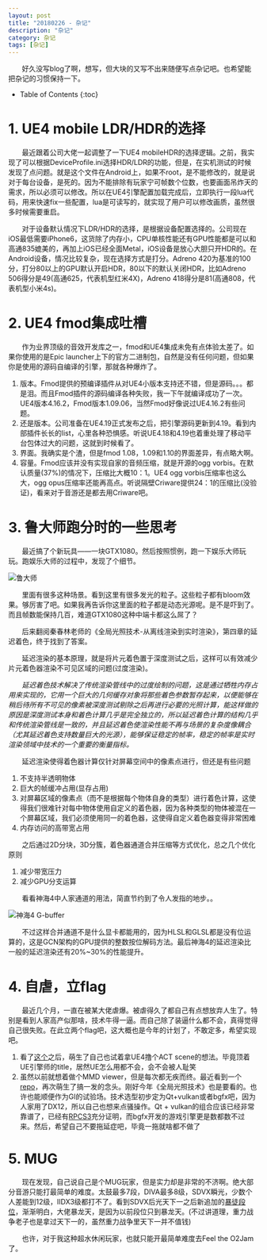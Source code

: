 ```yaml
---
layout: post
title: "20180226 - 杂记"
description: "杂记"
category: 杂记
tags: [杂记]
---
```


&nbsp; &nbsp; &nbsp; &nbsp;好久没写blog了啊，想写，但大块的又写不出来随便写点杂记吧。也希望能把杂记的习惯保持一下。

<!-- more -->

* Table of Contents
{:toc}

# 1. UE4 mobile LDR/HDR的选择

&nbsp; &nbsp; &nbsp; &nbsp;最近跟着公司大佬一起调整了一下UE4 mobileHDR的选择逻辑。之前，我实现了可以根据DeviceProfile.ini选择HDR/LDR的功能，但是，在实机测试的时候发现了点问题。就是这个文件在Android上，如果不root，是不能修改的，就是说对于每台设备，是死的。因为不能排除有玩家宁可帧数个位数，也要画面吊炸天的需求，所以必须可以修改。所以在UE4引擎配置加载完成后，立即执行一段lua代码，用来快速fix一些配置，lua是可读写的，就实现了用户可以修改画质，虽然很多时候需要重启。

&nbsp; &nbsp; &nbsp; &nbsp;对于设备默认情况下LDR/HDR的选择，是根据设备配置选择的。公司现在iOS最低需要iPhone6，这货除了内存小，CPU单核性能还有GPU性能都是可以和高通835媲美的，再加上iOS已经全面Metal，iOS设备是放心大胆只开HDR的。在Android设备，情况比较复杂，现在选择方式是打分。Adreno 420为基准的100分，打分80以上的GPU默认开启HDR，80以下的默认关闭HDR，比如Adreno 506得分是49(高通625，代表机型红米4X)，Adreno 418得分是81(高通808，代表机型小米4s)。

# 2. UE4 fmod集成吐槽

&nbsp; &nbsp; &nbsp; &nbsp;作为业界顶级的音效开发库之一，fmod和UE4集成未免有点体验太差了。如果你使用的是Epic launcher上下的官方二进制包，自然是没有任何问题，但如果你是使用的源码自编译的引擎，那就各种爆炸了。

1. 版本。Fmod提供的预编译插件从对UE4小版本支持还不错，但是源码。。。都是泪。而且Fmod插件的源码编译各种失败，我一下午就编译成功了一次。UE4版本4.16.2，Fmod版本1.09.06，当然Fmod好像说过UE4.16.2有些问题。
2. 还是版本。公司准备在UE4.19正式发布之后，把引擎源码更新到4.19。看到内部插件长长的list，心里各种恐惧感。听说UE4.18和4.19也着重处理了移动平台包体过大的问题，这就到时候看了。
3. 界面。我确实是个渣，但是fmod 1.08，1.09和1.10的界面差异，有点略大啊。
4. 容量。Fmod应该并没有实现自家的音频压缩，就是开源的ogg vorbis。在默认质量(37%)的情况下，压缩比大概10：1。UE4 ogg vorbis压缩率也这么大，ogg opus压缩率还能再高点。听说隔壁Criware提供24：1的压缩比(没验证)，看来对于音游还是都去用Criware吧。

# 3. 鲁大师跑分时的一些思考

&nbsp; &nbsp; &nbsp; &nbsp;最近搞了个新玩具——一块GTX1080。然后按照惯例，跑一下娱乐大师玩玩。跑娱乐大师的过程中，发现了个细节。

![鲁大师](http://7xqrar.com1.z0.glb.clouddn.com/ludashi/QQ20180224-162029@2x.png)

&nbsp; &nbsp; &nbsp; &nbsp;里面有很多这种场景。看到这里有很多发光的粒子。这些粒子都有bloom效果。够厉害了吧。如果我再告诉你这里面的粒子都是动态光源呢。是不是吓到了。而且帧数能保持几百，难道GTX1080这种中端卡都这么屌了？

&nbsp; &nbsp; &nbsp; &nbsp;后来翻阅秦春林老师的《全局光照技术-从离线渲染到实时渲染》，第四章的延迟着色，终于找到了答案。

&nbsp; &nbsp; &nbsp; &nbsp;延迟渲染的基本原理，就是将片元着色置于深度测试之后，这样可以有效减少片元着色器渲染不可见区域的问题(过度渲染)。

&nbsp; &nbsp; &nbsp; &nbsp;*延迟着色技术解决了传统渲染管线中的过度绘制的问题，这是通过牺牲内存占用来实现的，它用一个巨大的几何缓存对象将那些着色参数暂存起来，以便能够在稍后待所有不可见的像素被深度测试剔除之后再进行必要的光照计算，能这样做的原因是深度测试本身和着色计算几乎是完全独立的，所以延迟着色计算的结构几乎和传统渲染管线是一致的，并且延迟着色使渲染性能不再与场景的复杂度像耦合（尤其延迟着色支持数量巨大的光源），能够保证稳定的帧率，稳定的帧率是实时渲染领域中技术的一个重要的衡量指标。*

&nbsp; &nbsp; &nbsp; &nbsp;延迟渲染使得着色器计算仅针对屏幕空间中的像素点进行，但还是有些问题

1. 不支持半透明物体
2. 巨大的帧缓冲占用(显存占用)
2. 对屏幕区域的像素点（而不是根据每个物体自身的类型）进行着色计算，这使得我们很难针对每中物体使用自定义的着色器，因为各种类型的物体被混在一个屏幕区域，我们必须使用同一的着色器，这使得自定义着色器变得非常困难
3. 内存访问的高带宽占用

&nbsp; &nbsp; &nbsp; &nbsp;之后通过2D分块，3D分簇，着色器通道合并压缩等方式优化，总之几个优化原则

1. 减少带宽压力
2. 减少GPU分支运算

&nbsp; &nbsp; &nbsp; &nbsp;看看神海4中人家通道的用法，简直节约到了令人发指的地步。。

![神海4 G-buffer](http://7xqrar.com1.z0.glb.clouddn.com/QQ20180226-231448@2x.png)

&nbsp; &nbsp; &nbsp; &nbsp;不过这样合并通道不是什么显卡都能用的，因为HLSL和GLSL都是没有位运算的，这是GCN架构的GPU提供的整数按位解码方法。最后神海4的延迟渲染比一般的延迟渲染还有20%~30%的性能提升。

# 4. 自虐，立flag

&nbsp; &nbsp; &nbsp; &nbsp;最近几个月，一直在被某大佬虐爆。被虐得久了都自己有点想放弃人生了。特别是看到人家高产似那啥，技术牛得一逼。而自己除了装逼什么都不会，真得觉得自己很失败。在此立两个flag吧，这大概也是今年的计划了，不敢定多，希望实现吧。

1. 看了[这个](https://www.bilibili.com/video/av19850528/)之后，萌生了自己也试着拿UE4撸个ACT scene的想法。毕竟顶着UE引擎师的title，居然UE怎么用都不会，会不会被人耻笑
2. 虽然以前就想着做个MMD viewer，但是每次都无疾而终。最近看到一个[repo](https://github.com/newpolaris/Mikudayo)，再次萌生了搞一发的念头。刚好今年《全局光照技术》也是要看的。也许也能顺便作为GI的试验场。技术选型初步定为Qt+vulkan或者bgfx吧，因为人家用了DX12，所以自己也想来点骚操作。Qt + vulkan的组合应该已经非常靠谱了，已经有[RPCS3](https://rpcs3.net/)充分证明，而bgfx开发的游戏引擎更是数都数不过来。然后，希望自己不要拖延症吧，毕竟一拖就啥都不做了

# 5. MUG

&nbsp; &nbsp; &nbsp; &nbsp;现在发现，自己说自己是个MUG玩家，但是实力却是非常的不济啊。绝大部分音游只能打最简单的难度。太鼓最多7段，DIVA最多8级，SDVX瞬光，少数个人差能到12级，IIDX3级都打不了。看到SDVX后光天下一之后新追加的[暴徒段位](https://www.bilibili.com/video/av8750485/)，渐渐明白，大佬暴龙天，是因为以前段位只到暴龙天。(不过讲道理，重力战争老子也是拿过天下一的，虽然重力战争里天下一并不值钱)

&nbsp; &nbsp; &nbsp; &nbsp;也许，对于我这种超水休闲玩家，也就只能开最简单难度去Feel the O2Jam了。 
